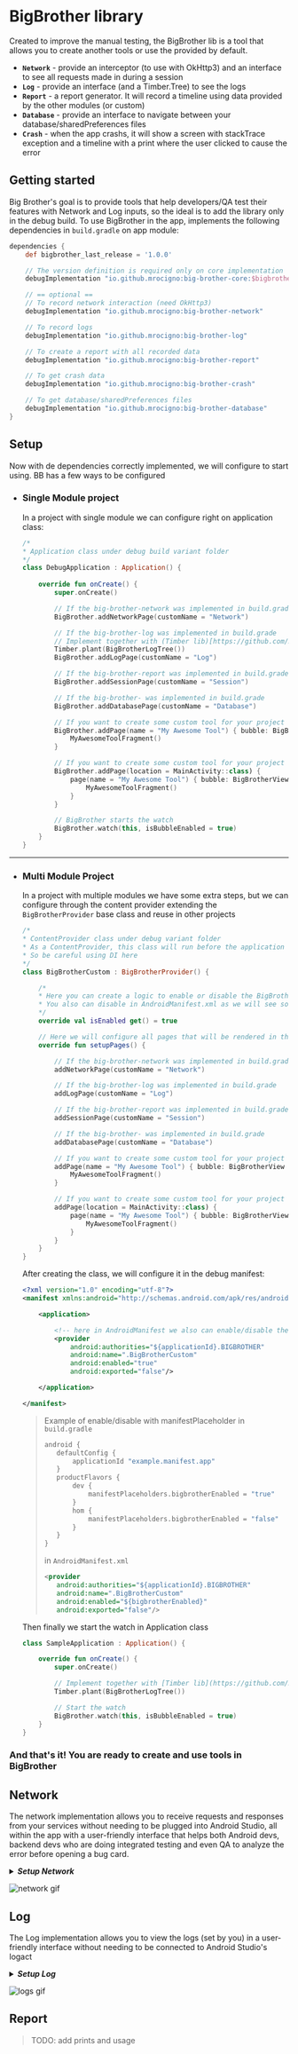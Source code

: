 # BigBrother library

Created to improve the manual testing, the BigBrother lib is a tool that allows you to create another tools or use the provided by default.

* **`Network`** - provide an interceptor (to use with OkHttp3) and an interface to see all requests made in during a session
* **`Log`** - provide an interface (and a Timber.Tree) to see the logs
* **`Report`** - a report generator. It will record a timeline using data provided by the other modules (or custom)
* **`Database`** - provide an interface to navigate between your database/sharedPreferences files
* **`Crash`** - when the app crashs, it will show a screen with stackTrace exception and a timeline with a print where the user clicked to cause the error

## Getting started

Big Brother's goal is to provide tools that help developers/QA test their features with Network and Log inputs, so the ideal is to add the library only in the debug build.
To use BigBrother in the app, implements the following dependencies in `build.gradle` on app module:
```groovy
dependencies {
    def bigbrother_last_release = '1.0.0'

    // The version definition is required only on core implementation
    debugImplementation "io.github.mrocigno:big-brother-core:$bigbrother_last_release"

    // == optional ==
    // To record network interaction (need OkHttp3)
    debugImplementation "io.github.mrocigno:big-brother-network"

    // To record logs
    debugImplementation "io.github.mrocigno:big-brother-log"

    // To create a report with all recorded data
    debugImplementation "io.github.mrocigno:big-brother-report"

    // To get crash data
    debugImplementation "io.github.mrocigno:big-brother-crash"

    // To get database/sharedPreferences files
    debugImplementation "io.github.mrocigno:big-brother-database"
}
```

## Setup

Now with de dependencies correctly implemented, we will configure to start using. BB has a few ways to be configured


* ### Single Module project

  In a project with single module we can configure right on application class:

  ```kotlin
  /*
  * Application class under debug build variant folder
  */
  class DebugApplication : Application() {
      
      override fun onCreate() {
          super.onCreate()
  
          // If the big-brother-network was implemented in build.grade
          BigBrother.addNetworkPage(customName = "Network")
  
          // If the big-brother-log was implemented in build.grade
          // Implement together with (Timber lib)[https://github.com/JakeWharton/timber]
          Timber.plant(BigBrotherLogTree())
          BigBrother.addLogPage(customName = "Log")
  
          // If the big-brother-report was implemented in build.grade
          BigBrother.addSessionPage(customName = "Session")
  
          // If the big-brother- was implemented in build.grade
          BigBrother.addDatabasePage(customName = "Database")
  
          // If you want to create some custom tool for your project
          BigBrother.addPage(name = "My Awesome Tool") { bubble: BigBrotherView ->
              MyAwesomeToolFragment()
          }
  
          // If you want to create some custom tool for your project to an specific Activity
          BigBrother.addPage(location = MainActivity::class) {
              page(name = "My Awesome Tool") { bubble: BigBrotherView ->
                  MyAwesomeToolFragment()
              }
          }
  
          // BigBrother starts the watch
          BigBrother.watch(this, isBubbleEnabled = true)
      }
  }
  ```

-----

* ### Multi Module Project

  In a project with multiple modules we have some extra steps, but we can configure through the content provider extending the `BigBrotherProvider` base class and reuse in other projects
  ```kotlin
  /*
  * ContentProvider class under debug variant folder
  * As a ContentProvider, this class will run before the application class
  * So be careful using DI here
  */
  class BigBrotherCustom : BigBrotherProvider() {
  
      /*
      * Here you can create a logic to enable or disable the BigBrother.
      * You also can disable in AndroidManifest.xml as we will see soon
      */
      override val isEnabled get() = true
  
      // Here we will configure all pages that will be rendered in the BigBrother container
      override fun setupPages() {
  
          // If the big-brother-network was implemented in build.grade
          addNetworkPage(customName = "Network")
  
          // If the big-brother-log was implemented in build.grade
          addLogPage(customName = "Log")
  
          // If the big-brother-report was implemented in build.grade
          addSessionPage(customName = "Session")
  
          // If the big-brother- was implemented in build.grade
          addDatabasePage(customName = "Database")
  
          // If you want to create some custom tool for your project
          addPage(name = "My Awesome Tool") { bubble: BigBrotherView ->
              MyAwesomeToolFragment()
          }
  
          // If you want to create some custom tool for your project to an specific Activity
          addPage(location = MainActivity::class) {
              page(name = "My Awesome Tool") { bubble: BigBrotherView ->
                  MyAwesomeToolFragment()
              }
          }
      }
  }
  ```

  After creating the class, we will configure it in the debug manifest:
  ```xml
  <?xml version="1.0" encoding="utf-8"?>
  <manifest xmlns:android="http://schemas.android.com/apk/res/android">
  
      <application>
  
          <!-- here in AndroidManifest we also can enable/disable the provider using manifestPlaceholder -->
          <provider
              android:authorities="${applicationId}.BIGBROTHER"
              android:name=".BigBrotherCustom"
              android:enabled="true"
              android:exported="false"/>
  
      </application>
  
  </manifest>
  ```

  > Example of enable/disable with manifestPlaceholder
  > in `build.gradle`
  > ```groovy
  > android {
  >    defaultConfig {
  >        applicationId "example.manifest.app"
  >    }
  >    productFlavors {
  >        dev {
  >            manifestPlaceholders.bigbrotherEnabled = "true"
  >        }
  >        hom {
  >            manifestPlaceholders.bigbrotherEnabled = "false"
  >        }
  >    }
  > }
  > ```
  >
  > in `AndroidManifest.xml`
  > ```xml
  > <provider
  >    android:authorities="${applicationId}.BIGBROTHER"
  >    android:name=".BigBrotherCustom"
  >    android:enabled="${bigbrotherEnabled}"
  >    android:exported="false"/>
  > ```

  Then finally we start the watch in Application class
  ```kotlin
  class SampleApplication : Application() {
  
      override fun onCreate() {
          super.onCreate()
  
          // Implement together with [Timber lib](https://github.com/JakeWharton/timber)
          Timber.plant(BigBrotherLogTree())
  
          // Start the watch
          BigBrother.watch(this, isBubbleEnabled = true)
      }
  }
  ```

### And that's it! You are ready to create and use tools in BigBrother

## Network
The network implementation allows you to receive requests and responses from your services without needing to be plugged into Android Studio, all within the app with a user-friendly interface that helps both Android devs, backend devs who are doing integrated testing and even QA to analyze the error before opening a bug card.

<details>
    <summary><b><i>Setup Network</i></b></summary>

* With OkHttp3

  Add the BigBrotherInterceptor into your OkHttp3 client.

  ```kotlin
  // Using the extension
  private val okHttpClient : OkHttpClient = OkHttpClient.Builder()
      .connectTimeout(30, TimeUnit.SECONDS)
      .readTimeout(30, TimeUnit.SECONDS)
      .bigBrotherIntercept(blockList = arrayOf(
          "dont/intercept/this",
          "not/even/this"
      ))
      .build()
  
  // OR add raw class
  private val okHttpClient : OkHttpClient = OkHttpClient.Builder()
      .connectTimeout(30, TimeUnit.SECONDS)
      .readTimeout(30, TimeUnit.SECONDS)
      .addInterceptor(BigBrotherInterceptor(blockList = arrayOf(
          "dont/intercept/this",
          "not/even/this"
      )))
      .build()
  ```

* Custom (to support legacy implementation like AsyncTask)

  To manually add entries to network section

  ```kotlin
  BigBrotherNetworkHolder.addEntry(
      NetworkEntryModel(
          fullUrl = "www.google.com/example",
          url = "/example",
          statusCode = 200,
          hour = "10:00",
          method = "GET",
          request = NetworkPayloadModel(
              headers = mapOf("Authorization" to listOf("abc123")),
              body = null
          ),
          response = NetworkPayloadModel(
              headers = emptyMap(),
              body = """
                  {"response": "value"}
              """
          ) 
      )
  )
  ```
</details>

![network gif](gifs/network.gif)

## Log

The Log implementation allows you to view the logs (set by you) in a user-friendly interface without needing to be connected to Android Studio's logact

<details>
    <summary><b><i>Setup Log</i></b></summary>

  In your debug application you need to plant `BigBrotherLogTree` in the [Timber lib](https://github.com/JakeWharton/timber)
  ```kotlin
  class SampleApplication : Application() {
  
      override fun onCreate() {
          super.onCreate()
        
          Timber.plant(BigBrotherLogTree())
      }
  }
```

</details>

![logs gif](gifs/log.gif)

## Report

> TODO: add prints and usage
